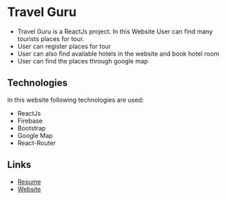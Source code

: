 # Travel Guru

* Travel Guru is a ReactJs project. In this Website User can find many tourists places for tour.
* User can register places for tour
* User can also find available hotels in the website and book hotel room
* User can find the places through google map

## Technologies

In this website following technologies are used:
* ReactJs
* Firebase
* Bootstrap 
* Google Map
* React-Router

## Links
* [Resume](https://drive.google.com/file/d/1UZuM4RjUmLMNS9eqyeSiSOC02tR1nicv/view)
* [Website](https://travel-guru-3adb2.web.app)